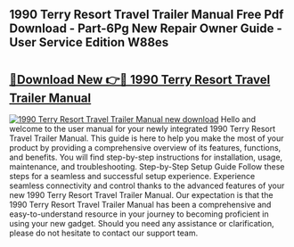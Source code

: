 ## 1990 Terry Resort Travel Trailer Manual Free Pdf Download - Part-6Pg New Repair Owner Guide - User Service Edition W88es

# <h2><a href="http://bc66306.oget.top/?id=1990+Terry+Resort+Travel+Trailer+Manual">🔗Download New 👉🔴 1990 Terry Resort Travel Trailer Manual</a></h2>

[![1990 Terry Resort Travel Trailer Manual new download](https://i.imgur.com/5g1atiW.png)](http://bc66306.oget.top/?id=1990+Terry+Resort+Travel+Trailer+Manual)
Hello and welcome to the user manual for your newly integrated 1990 Terry Resort Travel Trailer Manual. This guide is here to help you make the most of your product by providing a comprehensive overview of its features, functions, and benefits. You will find step-by-step instructions for installation, usage, maintenance, and troubleshooting. Step-by-Step Setup Guide Follow these steps for a seamless and successful setup experience. Experience seamless connectivity and control thanks to the advanced features of your new 1990 Terry Resort Travel Trailer Manual. Our expectation is that the 1990 Terry Resort Travel Trailer Manual has been a comprehensive and easy-to-understand resource in your journey to becoming proficient in using your new gadget. Should you need any assistance or clarification, please do not hesitate to contact our support team.

